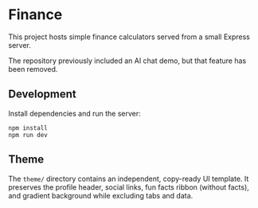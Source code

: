 # Finance

This project hosts simple finance calculators served from a small Express server.

The repository previously included an AI chat demo, but that feature has been removed.

## Development

Install dependencies and run the server:

```
npm install
npm run dev
```

## Theme

The `theme/` directory contains an independent, copy-ready UI template. It preserves the profile header, social links, fun facts ribbon (without facts), and gradient background while excluding tabs and data.
